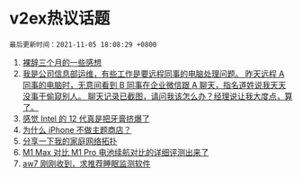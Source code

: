 # v2ex热议话题

`最后更新时间：2021-11-05 18:08:29 +0800`

1. [裸辞三个月的一些感想](https://www.v2ex.com/t/813107)
1. [我是公司信息部运维，有些工作是要远程同事的电脑处理问题。
昨天远程 A 同事的电脑时，无意间看到 B 同事在企业微信跟 A 聊天，指名道姓说我天天没事干偷窥别人。
聊天记录已截图，请问我该怎么办？经理说让我大度点，算了。](https://www.v2ex.com/t/813228)
1. [感觉 Intel 的 12 代真是把牙膏挤爆了](https://www.v2ex.com/t/813143)
1. [为什么 iPhone 不做主题商店？](https://www.v2ex.com/t/813186)
1. [分享一下我的家庭网络拓扑](https://www.v2ex.com/t/813150)
1. [M1 Max 对比 M1 Pro 电池续航对比的详细评测出来了](https://www.v2ex.com/t/813173)
1. [aw7 刚刚收到，求推荐睡眠监测软件](https://www.v2ex.com/t/813235)

